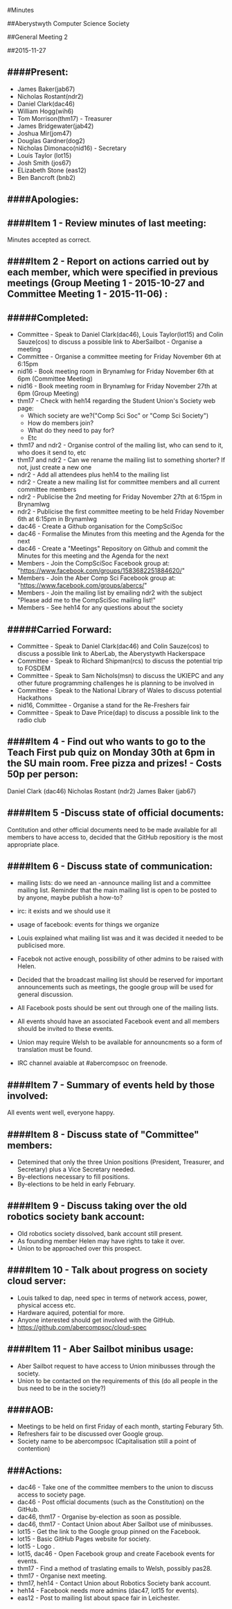 #Minutes

##Aberystwyth Computer Science Society

##General Meeting 2

##2015-11-27


####Present:
-----------

- James Baker(jab67)
- Nicholas Rostant(ndr2)
- Daniel Clark(dac46)
- William Hogg(wih6)
- Tom Morrison(thm17) - Treasurer
- James Bridgewater(jab42)
- Joshua Mir(jom47)
- Douglas Gardner(dog2)
- Nicholas Dimonaco(nid16) - Secretary
- Louis Taylor (lot15)
- Josh Smith (jos67)
- ELizabeth Stone (eas12)
- Ben Bancroft (bnb2)

####Apologies:
-------------


####Item 1 - Review minutes of last meeting:
--------------------------------------------
Minutes accepted as correct.

####Item 2 - Report on actions carried out by each member, which were specified in previous meetings (Group Meeting 1 - 2015-10-27 and Committee Meeting 1 - 2015-11-06) :
-------------------------------------------------------------------------------------------------------------------------------------------------------

#####Completed:
--------------

- Committee - Speak to Daniel Clark(dac46), Louis Taylor(lot15) and Colin Sauze(cos) to discuss a possible link to AberSailbot - Organise a meeting
- Committee - Organise a committee meeting for Friday November 6th at 6:15pm
- nid16 - Book meeting room in Brynamlwg for Friday November 6th at 6pm (Committee Meeting)
- nid16 - Book meeting room in Brynamlwg for Friday November 27th at 6pm (Group Meeting)
- thm17 - Check with heh14 regarding the Student Union's Society web page:
  - Which society are we?("Comp Sci Soc" or "Comp Sci Society")
  - How do members join?
  - What do they need to pay for?
  - Etc
- thm17 and ndr2 - Organise control of the mailing list, who can send to it, who does it send to, etc
- thm17 and ndr2 - Can we rename the mailing list to something shorter? If not, just create a new one
- ndr2 - Add all attendees plus heh14 to the mailing list
- ndr2 - Create a new mailing list for committee members and all current committee members
- ndr2 - Publicise the 2nd meeting for Friday November 27th at 6:15pm in Brynamlwg
- ndr2 - Publicise the first committee meeting to be held Friday November 6th at 6:15pm in Brynamlwg
- dac46 - Create a Github organisation for the CompSciSoc
- dac46 - Formalise the Minutes from this meeting and the Agenda for the next
- dac46 - Create a "Meetings" Repository on Github and commit the Minutes for this meeting and the Agenda for the next
- Members - Join the CompSciSoc Facebook group at: "https://www.facebook.com/groups/1583682251884620/"
- Members - Join the Aber Comp Sci Facebook group at: "https://www.facebook.com/groups/abercs/"
- Members - Join the mailing list by emailing ndr2 with the subject "Please add me to the CompSciSoc mailing list!"
- Members - See heh14 for any questions about the society

#####Carried Forward:
---------------------

- Committee - Speak to Daniel Clark(dac46) and Colin Sauze(cos) to discuss a possible link to AberLab, the Aberystywth Hackerspace
- Committee - Speak to Richard Shipman(rcs) to discuss the potential trip to FOSDEM
- Committee - Speak to Sam Nichols(msn) to discuss the UKIEPC and any other future programming challenges he is planning to be involved in
- Committee - Speak to the National Library of Wales to discuss potential Hackathons
- nid16, Committee - Organise a stand for the Re-Freshers fair
- Committee - Speak to Dave Price(dap) to discuss a possible link to the radio club

####Item 4 - Find out who wants to go to the Teach First pub quiz on Monday 30th at 6pm in the SU main room. Free pizza and prizes! - Costs 50p per person:
------------------------------------------------------------------------------------------------------------------------------------------------------------
Daniel Clark (dac46)
Nicholas Rostant (ndr2)
James Baker (jab67)


####Item 5 -Discuss state of official documents:
-----------------------------------------------

Contitution and other official documents need to be made available for all members to have access to, decided that the GitHub repositiory is the most appropriate place.

####Item 6 - Discuss state of communication:
-------------------------------------------
- mailing lists: do we need an -announce mailing list and a committee mailing list. Reminder that the main mailing list is open to be posted to by anyone, maybe publish a how-to?
- irc: it exists and we should use it
- usage of facebook: events for things we organize

- Louis explained what mailing list was and it was decided it needed to be publicised more.
- Facebok not active enough, possibility of other admins to be raised with Helen.
- Decided that the broadcast mailing list should be reserved for important announcements such as meetings, the google group will be used for general discussion.
- All Facebook posts should be sent out through one of the mailing lists.
- All events should have an associated Facebook event and all members should be invited to these events.
- Union may require Welsh to be available for announcments so a form of translation must be found.
- IRC channel avaiable at #abercompsoc on freenode.

####Item 7 - Summary of events held by those involved:
------------------------------------------------------
All events went well, everyone happy.


####Item 8 - Discuss state of "Committee" members:
--------------------------------------------------
- Detemined that only the three Union positions (President, Treasurer, and Secretary) plus a Vice Secretary needed.
- By-elections necessary to fill positions.
- By-elections to be held in early February.

####Item 9 - Discuss taking over the old robotics society bank account:
----------------------------------------------------------------------
- Old robotics society dissolved, bank account still present.
- As founding member Helen may have rights to take it over.
- Union to be approached over this prospect.

####Item 10 - Talk about progress on society cloud server:
---------------------------------------------------------
- Louis talked to dap, need spec in terms of network access, power, physical access etc.
- Hardware aquired, potential for more.
- Anyone interested should get involved with the GitHub.
- https://github.com/abercompsoc/cloud-spec

####Item 11 - Aber Sailbot minibus usage:
-----------------------------------------
- Aber Sailbot request to have access to Union minibusses through the society.
- Union to be contacted on the requirements of this (do all people in the bus need to be in the society?)

####AOB:
-------
- Meetings to be held on first Friday of each month, starting Feburary 5th.
- Refreshers fair to be discussed over Google group.
- Society name to be abercompsoc (Capitalisation still a point of contention)

###Actions:
-----------
- dac46 - Take one of the committee members to the union to discuss access to society page.
- dac46 - Post official documents (such as the Constitution) on the GitHub.
- dac46, thm17 - Organise by-election as soon as possible.
- dac46, thm17 - Contact Union about Aber Sailbot use of minibusses.
- lot15 - Get the link to the Google group pinned on the Facebook.
- lot15 - Basic GitHub Pages website for society.
- lot15 - Logo .
- lot15, dac46 - Open Facebook group and create Facebook events for events.
- thm17 - Find a method of traslating emails to Welsh, possibly pas28.
- thm17 - Organise next meeting.
- thm17, heh14 - Contact Union about Robotics Society bank account.
- heh14 - Facebook needs more admins (dac47, lot15 for events).
- eas12 - Post to mailing list about space fair in Leichester.

